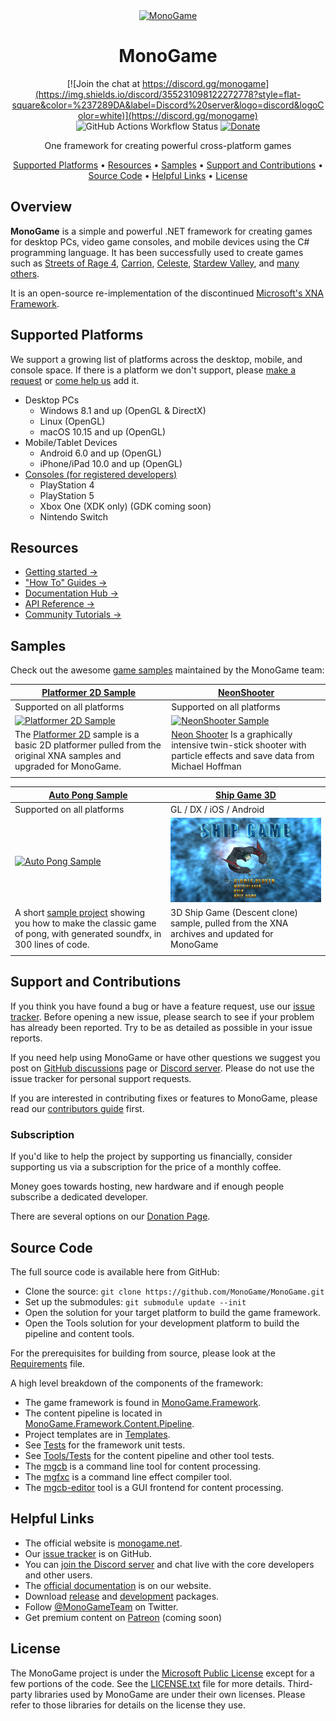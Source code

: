 <div align="center">
 <a href="https://monogame.net/">
   <img height="128" alt="MonoGame" src="https://raw.githubusercontent.com/MonoGame/MonoGame.Logo/refs/heads/master/FullColorOnLight/LogoOnly_128px.png">
 </a>
 <h1>MonoGame</h1>

 [![Join the chat at https://discord.gg/monogame](https://img.shields.io/discord/355231098122272778?style=flat-square&color=%237289DA&label=Discord%20server&logo=discord&logoColor=white)](https://discord.gg/monogame) 
 ![GitHub Actions Workflow Status](https://img.shields.io/github/actions/workflow/status/monogame/monogame/main.yml?style=flat-square)
 [![Donate](https://img.shields.io/badge/donate-F1465A?style=flat-square&logo=monogame&logoColor=FFFFFF)](https://monogame.net/donate/) 

 One framework for creating powerful cross-platform games

[Supported Platforms](#supported-platforms) • 
[Resources](#resources) • 
[Samples](#samples) • 
[Support and Contributions](#support-and-contributions) • 
[Source Code](#source-code) • 
[Helpful Links](#helpful-links) • 
[License](#license)
</div>

## Overview

**MonoGame** is a simple and powerful .NET framework for creating games for desktop PCs, video game consoles, and mobile devices using the C# programming language. It has been successfully used to create games such as [Streets of Rage 4](https://store.steampowered.com/app/985890/Streets_of_Rage_4/), [Carrion](https://store.steampowered.com/app/953490/CARRION/), [Celeste](https://store.steampowered.com/app/504230/Celeste/), [Stardew Valley](https://store.steampowered.com/app/413150/Stardew_Valley/), and [many others](https://monogame.net/showcase/). 

It is an open-source re-implementation of the discontinued [Microsoft's XNA Framework](https://msdn.microsoft.com/en-us/library/bb200104.aspx).

## Supported Platforms

We support a growing list of platforms across the desktop, mobile, and console space. If there is a platform we don't support, please [make a request](https://github.com/MonoGame/MonoGame/issues) or [come help us](CONTRIBUTING.md) add it.

* Desktop PCs
  * Windows 8.1 and up (OpenGL & DirectX)
  * Linux (OpenGL)
  * macOS 10.15 and up (OpenGL)
* Mobile/Tablet Devices
  * Android 6.0 and up (OpenGL)
  * iPhone/iPad 10.0 and up (OpenGL)
* [Consoles (for registered developers)](https://docs.monogame.net/articles/console_access.html)
  * PlayStation 4
  * PlayStation 5
  * Xbox One (XDK only) (GDK coming soon)
  * Nintendo Switch

## Resources

- [Getting started →](https://docs.monogame.net/articles/getting_started/index.html)
- ["How To" Guides →](https://docs.monogame.net/articles/getting_to_know/howto/)
- [Documentation Hub →](https://docs.monogame.net/)
- [API Reference →](https://docs.monogame.net/api/index.html)
- [Community Tutorials →](https://docs.monogame.net/articles/tutorials.html)

## Samples

Check out the awesome [game samples](https://github.com/MonoGame/MonoGame.Samples) maintained by the MonoGame team:

[Platformer 2D Sample](https://github.com/MonoGame/MonoGame.Samples/blob/3.8.2/Platformer2D/README.md) | [NeonShooter](https://github.com/MonoGame/MonoGame.Samples/blob/3.8.2/NeonShooter/README.md)|
|-|-|
Supported on all platforms | Supported on all platforms |
[![Platformer 2D Sample](https://raw.githubusercontent.com/MonoGame/MonoGame.Samples/refs/heads/3.8.2/Images/Platformer2D-Sample.png)](https://github.com/MonoGame/MonoGame.Samples/blob/3.8.2/Platformer2D/README.md) | [![NeonShooter Sample](https://raw.githubusercontent.com/MonoGame/MonoGame.Samples/refs/heads/3.8.2/Images/NeonShooter-Sample.png)](https://github.com/MonoGame/MonoGame.Samples/blob/3.8.2/NeonShooter/README.md) |
The [Platformer 2D](https://github.com/MonoGame/MonoGame.Samples/blob/3.8.2/Platformer2D/README.md) sample is a basic 2D platformer pulled from the original XNA samples and upgraded for MonoGame.| [Neon Shooter](https://github.com/MonoGame/MonoGame.Samples/blob/3.8.2/NeonShooter/README.md) Is a graphically intensive twin-stick shooter with particle effects and save data from Michael Hoffman |
|||

| [Auto Pong Sample](https://github.com/MonoGame/MonoGame.Samples/blob/3.8.2/AutoPong/README.md) | [Ship Game 3D](https://github.com/MonoGame/MonoGame.Samples/blob/3.8.2/ShipGame/README.md) |
|-|-|
| Supported on all platforms | GL / DX / iOS / Android |
| [![Auto Pong Sample](https://raw.githubusercontent.com/MonoGame/MonoGame.Samples/refs/heads/3.8.2/Images/AutoPong_1.gif)](https://github.com/MonoGame/MonoGame.Samples/blob/3.8.2/AutoPong/README.md) | [![ShipGame 3D Sample](https://raw.githubusercontent.com/MonoGame/MonoGame.Samples/refs/heads/3.8.2/Images/ShipGame.png)](https://github.com/MonoGame/MonoGame.Samples/blob/3.8.2/ShipGame/README.md) |
| A short [sample project](https://github.com/MonoGame/MonoGame.Samples/blob/3.8.2/AutoPong/README.md) showing you how to make the classic game of pong, with generated soundfx, in 300 lines of code. | 3D Ship Game (Descent clone) sample, pulled from the XNA archives and updated for MonoGame |
|||

## Support and Contributions

If you think you have found a bug or have a feature request, use our [issue tracker](https://github.com/MonoGame/MonoGame/issues). Before opening a new issue, please search to see if your problem has already been reported. Try to be as detailed as possible in your issue reports.

If you need help using MonoGame or have other questions we suggest you post on [GitHub discussions](https://github.com/MonoGame/MonoGame/discussions) page or [Discord server](https://discord.gg/monogame). Please do not use the issue tracker for personal support requests.

If you are interested in contributing fixes or features to MonoGame, please read our [contributors guide](CONTRIBUTING.md) first.

### Subscription

If you'd like to help the project by supporting us financially, consider supporting us via a subscription for the price of a monthly coffee.

Money goes towards hosting, new hardware and if enough people subscribe a dedicated developer.

There are several options on our [Donation Page](https://monogame.net/donate/).

## Source Code

The full source code is available here from GitHub:

* Clone the source: `git clone https://github.com/MonoGame/MonoGame.git`
* Set up the submodules: `git submodule update --init`
* Open the solution for your target platform to build the game framework.
* Open the Tools solution for your development platform to build the pipeline and content tools.

For the prerequisites for building from source, please look at the [Requirements](REQUIREMENTS.md) file.

A high level breakdown of the components of the framework:

* The game framework is found in [MonoGame.Framework](MonoGame.Framework).
* The content pipeline is located in [MonoGame.Framework.Content.Pipeline](MonoGame.Framework.Content.Pipeline).
* Project templates are in [Templates](Templates).
* See [Tests](Tests) for the framework unit tests.
* See [Tools/Tests](Tools/MonoGame.Tools.Tests) for the content pipeline and other tool tests.
* The [mgcb](Tools/MonoGame.Content.Builder) is a command line tool for content processing.
* The [mgfxc](Tools/MonoGame.Effect.Compiler) is a command line effect compiler tool.
* The [mgcb-editor](Tools/MonoGame.Content.Builder.Editor) tool is a GUI frontend for content processing.

## Helpful Links

* The official website is [monogame.net](http://www.monogame.net).
* Our [issue tracker](https://github.com/MonoGame/MonoGame/issues) is on GitHub.
* You can [join the Discord server](https://discord.gg/monogame) and chat live with the core developers and other users.
* The [official documentation](https://docs.monogame.net/articles/index.html) is on our website.
* Download [release](https://github.com/MonoGame/MonoGame/releases) and [development](https://github.com/orgs/MonoGame/packages) packages.
* Follow [@MonoGameTeam](https://twitter.com/monogameteam) on Twitter.
* Get premium content on [Patreon](https://www.patreon.com/bePatron?u=3142012) (coming soon)

## License

The MonoGame project is under the [Microsoft Public License](https://opensource.org/licenses/MS-PL) except for a few portions of the code. See the [LICENSE.txt](LICENSE.txt) file for more details. Third-party libraries used by MonoGame are under their own licenses. Please refer to those libraries for details on the license they use.
